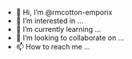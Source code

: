 - 👋 Hi, I’m @rmcotton-emporix
- 👀 I’m interested in ...
- 🌱 I’m currently learning ...
- 💞️ I’m looking to collaborate on ...
- 📫 How to reach me ...

<!---
rmcotton-emporix/rmcotton-emporix is a ✨ special ✨ repository because its `README.md` (this file) appears on your GitHub profile.
You can click the Preview link to take a look at your changes.
--->
